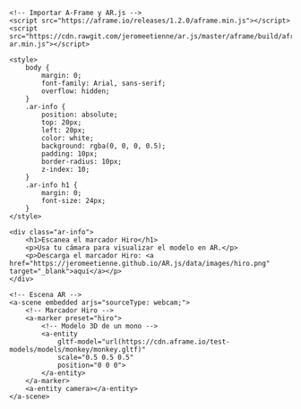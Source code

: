 <!DOCTYPE html>
<html lang="es">
<head>
    <meta charset="UTF-8">
    <meta name="viewport" content="width=device-width, initial-scale=1.0">
    <title>Realidad Aumentada - EGO Barber Show</title>

    <!-- Importar A-Frame y AR.js -->
    <script src="https://aframe.io/releases/1.2.0/aframe.min.js"></script>
    <script src="https://cdn.rawgit.com/jeromeetienne/ar.js/master/aframe/build/aframe-ar.min.js"></script>
    
    <style>
        body {
            margin: 0;
            font-family: Arial, sans-serif;
            overflow: hidden;
        }
        .ar-info {
            position: absolute;
            top: 20px;
            left: 20px;
            color: white;
            background: rgba(0, 0, 0, 0.5);
            padding: 10px;
            border-radius: 10px;
            z-index: 10;
        }
        .ar-info h1 {
            margin: 0;
            font-size: 24px;
        }
    </style>
</head>
<body>

    <div class="ar-info">
        <h1>Escanea el marcador Hiro</h1>
        <p>Usa tu cámara para visualizar el modelo en AR.</p>
        <p>Descarga el marcador Hiro: <a href="https://jeromeetienne.github.io/AR.js/data/images/hiro.png" target="_blank">aquí</a></p>
    </div>

    <!-- Escena AR -->
    <a-scene embedded arjs="sourceType: webcam;">
        <!-- Marcador Hiro -->
        <a-marker preset="hiro">
            <!-- Modelo 3D de un mono -->
            <a-entity
                gltf-model="url(https://cdn.aframe.io/test-models/models/monkey/monkey.gltf)"
                scale="0.5 0.5 0.5"
                position="0 0 0">
            </a-entity>
        </a-marker>
        <a-entity camera></a-entity>
    </a-scene>

</body>
</html>

